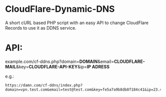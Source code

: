 # CloudFlare-Dynamic-DNS
A short cURL based PHP script with an easy API to change CloudFlare Records to use it as DDNS service.

# API:
example.com/cf-ddns.php?domain=**DOMAIN**&email=**CLOUDFLARE-MAIL**&key=**CLOUDFLARE-API-KEY**&ip=**IP ADRESS**

e.g.:
```
https://damn.com/cf-ddns/index.php?domain=vpn.test.com&email=test@test.com&key=fe5a7a9b8db8f184c41&ip=23.45.86.54
```
